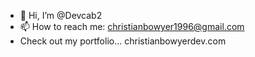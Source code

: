 - 👋 Hi, I’m @Devcab2
- 📫 How to reach me: christianbowyer1996@gmail.com
- Check out my portfolio... christianbowyerdev.com

<!---
Devcab2/Devcab2 is a ✨ special ✨ repository because its `README.md` (this file) appears on your GitHub profile.
You can click the Preview link to take a look at your changes.
--->
